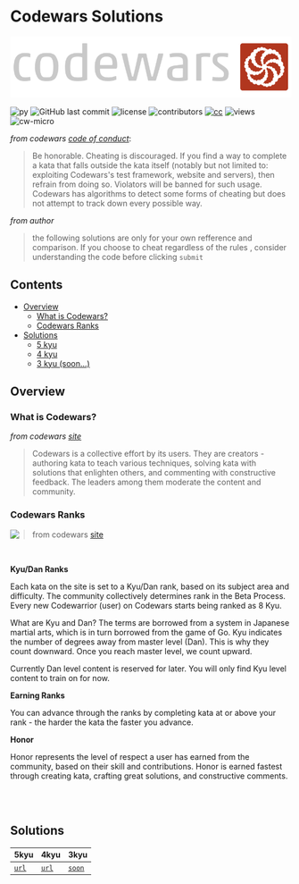 # Codewars Solutions

<img src="https://raw.githubusercontent.com/codewars/branding/master/light-text-logo.png">

![py](https://img.shields.io/badge/python-v3.8-green)
![GitHub last commit](https://img.shields.io/github/last-commit/nitr7gen/codewars?style=flat-square)
![license](https://img.shields.io/github/license/nitr7gen/codewars?style=flat-square)
![contributors](https://img.shields.io/github/contributors/nitr7gen/codewars?color=green&style=flat-square)
[![cc](https://api.codeclimate.com/v1/badges/2a510e29744628d78edd/maintainability)](https://codeclimate.com/github/nitr7gen/codewars/maintainability)
![views](https://hits.seeyoufarm.com/api/count/incr/badge.svg?url=https%3A%2F%2Fgithub.com%2F1YiB%2Fcodewars&count_bg=%2379C83D&title_bg=%23555555&icon=codewars.svg&icon_color=%23E7E7E7&title=views&edge_flat=true)
![cw-micro](https://www.codewars.com/users/1YiB/badges/micro)

*from codewars [code of conduct](https://docs.codewars.com/community/rules/#:~:text=Be%20honorable.%20Cheating,every%20possible%20way)*:
>Be honorable. Cheating is discouraged. If you find a way to complete a kata that falls outside the kata itself (notably but not limited to: exploiting Codewars's test framework, website and servers), then refrain from doing so. Violators will be banned for such usage. Codewars has algorithms to detect some forms of cheating but does not attempt to track down every possible way.

*from author*
> the following solutions are only for your own refference and comparison. If you choose to cheat regardless of the rules , consider understanding the code before clicking `submit`

## Contents

- [Overview](#Overview)
    - [What is Codewars?]()
    - [Codewars Ranks]()
- [Solutions](#Solutions)
    - [5 kyu](#5kyu)
    - [4 kyu](#4kyu)
    - [3 kyu (soon...)](#3kyu)

## Overview

### What is Codewars?

*from codewars [site](https://www.codewars.com/about#:~:text=Codewars%20is%20a,community%20content%20leaders%3A)*
> Codewars is a collective effort by its users. They are creators - authoring kata to teach various techniques, solving kata with solutions that enlighten others, and commenting with constructive feedback. The leaders among them moderate the content and community.

### Codewars Ranks


<img align="left" src="https://user-images.githubusercontent.com/115389864/198830532-ecf67561-4859-4212-9670-c6a79ac8c1fc.png">

> from codewars [site](https://www.codewars.com/about#:~:text=8%20kyu-,Kata,46%2C598,-%C2%A9%202022%20Codewars)

<br>

**Kyu/Dan Ranks**

Each kata on the site is set to a Kyu/Dan rank, based on its subject area and difficulty. The community collectively determines rank in the Beta Process. Every new Codewarrior (user) on Codewars starts being ranked as 8 Kyu.

What are Kyu and Dan? The terms are borrowed from a system in Japanese martial arts, which is in turn borrowed from the game of Go. Kyu indicates the number of degrees away from master level (Dan). This is why they count downward. Once you reach master level, we count upward.

Currently Dan level content is reserved for later. You will only find Kyu level content to train on for now.

**Earning Ranks**

You can advance through the ranks by completing kata at or above your rank - the harder the kata the faster you advance.

**Honor**

Honor represents the level of respect a user has earned from the community, based on their skill and contributions. Honor is earned fastest through creating kata, crafting great solutions, and constructive comments.

<br>
<br>

## Solutions

| <a id="5kyu">5kyu</a>                                                          	| <a id="4kyu">4kyu</a>                                                          	| <a id="3kyu">3kyu</a>                                                                	|
|--------------------------------------------------------------------------------	|--------------------------------------------------------------------------------	|--------------------------------------------------------------------------------------	|
| <a href="https://github.com/nitr7gen/codewars/tree/main/5kyu"><u>`url`</u></a> 	| <a href="https://github.com/nitr7gen/codewars/tree/main/4kyu"><u>`url`</u></a> 	| <a href="https://github.com/nitr7gen/codewars/tree/main/3kyu"><u>`soon`</u></a> 	|
